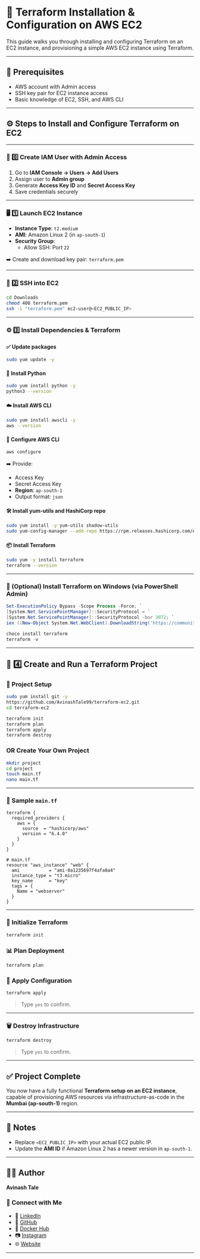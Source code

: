 
# 📖 Terraform Installation & Configuration on AWS EC2

This guide walks you through installing and configuring Terraform on an EC2 instance, and provisioning a simple AWS EC2 instance using Terraform.

---

## 📌 Prerequisites

- AWS account with Admin access
- SSH key pair for EC2 instance access
- Basic knowledge of EC2, SSH, and AWS CLI

---

## ⚙️ Steps to Install and Configure Terraform on EC2

---

### 🔐 0️⃣ Create IAM User with Admin Access

1. Go to **IAM Console → Users → Add Users**
2. Assign user to **Admin group**
3. Generate **Access Key ID** and **Secret Access Key**
4. Save credentials securely

---

### 🖥️ 1️⃣ Launch EC2 Instance

- **Instance Type**: `t2.medium`  
- **AMI**: Amazon Linux 2 (in `ap-south-1`)  
- **Security Group**:
  - Allow SSH: Port `22`

➡️ Create and download key pair: `terraform.pem`

---

### 🔑 2️⃣ SSH into EC2

```bash
cd Downloads
chmod 400 terraform.pem
ssh -i "terraform.pem" ec2-user@<EC2_PUBLIC_IP>
```

---

### ⚙️ 3️⃣ Install Dependencies & Terraform

#### ✅ Update packages

```bash
sudo yum update -y
```

#### 🐍 Install Python

```bash
sudo yum install python -y
python3 --version
```

#### ☁️ Install AWS CLI

```bash
sudo yum install awscli -y
aws --version
```

#### 🔐 Configure AWS CLI

```bash
aws configure
```

➡️ Provide:
- Access Key
- Secret Access Key
- **Region**: `ap-south-1`
- Output format: `json`

#### 🛠️ Install yum-utils and HashiCorp repo

```bash
sudo yum install -y yum-utils shadow-utils
sudo yum-config-manager --add-repo https://rpm.releases.hashicorp.com/AmazonLinux/hashicorp.repo
```

#### 📦 Install Terraform

```bash
sudo yum -y install terraform
terraform --version
```

---

### 📝 (Optional) Install Terraform on Windows (via PowerShell Admin)

```powershell
Set-ExecutionPolicy Bypass -Scope Process -Force; `
[System.Net.ServicePointManager]::SecurityProtocol = `
[System.Net.ServicePointManager]::SecurityProtocol -bor 3072; `
iex ((New-Object System.Net.WebClient).DownloadString('https://community.chocolatey.org/install.ps1'))

choco install terraform
terraform -v
```

---

## 📁 4️⃣ Create and Run a Terraform Project

### 📁 Project Setup

```bash
sudo yum install git -y
https://github.com/AvinashTale99/terraform-ec2.git
cd terraform-ec2

terraform init
terraform plan
terraform apply
terraform destroy
```

### OR Create Your Own Project

```bash
mkdir project
cd project
touch main.tf
nano main.tf
```

---

### 📝 Sample `main.tf`

```hcl
terraform {
  required_providers {
    aws = {
      source  = "hashicorp/aws"
      version = "6.4.0"
    }
  }
}

# main.tf
resource "aws_instance" "web" {
  ami           = "ami-0a1235697f4afa8a4"
  instance_type = "t3.micro"
  key_name      = "key"
  tags = {
    Name = "webserver"
  }
}
```

---

### 📌 Initialize Terraform

```bash
terraform init
```

### 📊 Plan Deployment

```bash
terraform plan
```

### 🚀 Apply Configuration

```bash
terraform apply
```

> Type `yes` to confirm.

---

### 🗑️ Destroy Infrastructure

```bash
terraform destroy
```

> Type `yes` to confirm.

---

## ✅ Project Complete

You now have a fully functional **Terraform setup on an EC2 instance**, capable of provisioning AWS resources via infrastructure-as-code in the **Mumbai (ap-south-1)** region.

---

## 📎 Notes

- Replace `<EC2_PUBLIC_IP>` with your actual EC2 public IP.
- Update the **AMI ID** if Amazon Linux 2 has a newer version in `ap-south-1`.

---

## 👨‍💻 Author

**Avinash Tale**

### 🔗 Connect with Me

- 💼 [LinkedIn](https://www.linkedin.com/in/avinash-tale-3348b7217/)
- 🐙 [GitHub](https://github.com/AvinashTale99)
- 🐳 [Docker Hub](https://hub.docker.com/u/avinashtale99)
- 📷 [Instagram](https://www.instagram.com/avinash_tale_patil)
- 🌐 [Website](https://avinashtale99.github.io/AvinashRepo/)

---
